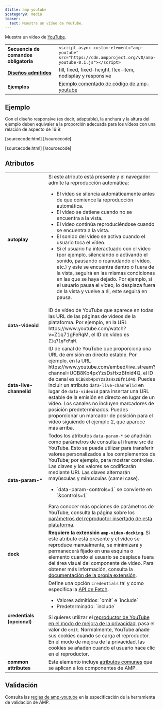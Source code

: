 ```yaml
---
$title: amp-youtube
$category@: media
teaser:
  text: Muestra un vídeo de YouTube.
---
```




<!--
       Copyright 2016 The AMP HTML Authors. All Rights Reserved.

       Licensed under the Apache License, Version 2.0 (the "License");
     you may not use this file except in compliance with the License.
     You may obtain a copy of the License at

     http://www.apache.org/licenses/LICENSE-2.0

     Unless required by applicable law or agreed to in writing, software
     distributed under the License is distributed on an "AS-IS" BASIS,
     WITHOUT WARRANTIES OR CONDITIONS OF ANY KIND, either express or implied.
     See the License for the specific language governing permissions and
     limitations under the License.
-->



Muestra un vídeo de [YouTube](https://www.youtube.com/).

<table>
  <tr>
    <td width="40%"><strong>Secuencia de comandos obligatoria</strong></td>
    <td><code>&lt;script async custom-element="amp-youtube" src="https://cdn.ampproject.org/v0/amp-youtube-0.1.js">&lt;/script></code></td>
  </tr>
  <tr>
    <td class="col-fourty"><strong><a href="../../../documentation/guides-and-tutorials/develop/style_and_layout/control_layout.md">Diseños admitidos</a></strong></td>
    <td>fill, fixed, fixed-height, flex-item, nodisplay y responsive</td>
  </tr>
  <tr>
    <td width="40%"><strong>Ejemplos</strong></td>
    <td><a href="https://ampbyexample.com/components/amp-youtube/">Ejemplo comentado de código de amp-youtube</a></td>
  </tr>
</table>

## Ejemplo <a name="example"></a>

Con el diseño responsive (es decir, adaptable), la anchura y la altura del ejemplo deben equivaler a la proporción adecuada para los vídeos con una relación de aspecto de 16:9:

[sourcecode:html]
<amp-youtube
    data-videoid="mGENRKrdoGY"
    layout="responsive"
    width="480" height="270"></amp-youtube>
  [/sourcecode]

  [sourcecode:html]
  <amp-youtube
      id="myLiveChannel"
      data-live-channelid="UCB8Kb4pxYzsDsHxzBfnid4Q"
      width="358"
      height="204"
      layout="responsive">
    <amp-img
      src="https://i.ytimg.com/vi/Wm1fWz-7nLQ/hqdefault_live.jpg"
      placeholder
      layout="fill"
      />
  </amp-youtube>
  [/sourcecode]

## Atributos <a name="attributes"></a>

<table>
  <tr>
    <td width="40%"><strong>autoplay</strong></td>
    <td>Si este atributo está presente y el navegador admite la reproducción automática:
      <ul>
        <li>El vídeo se silencia automáticamente antes de que comience la reproducción automática.
        </li>
        <li>El vídeo se detiene cuando no se encuentra a la vista.
        </li>
        <li>El vídeo continúa reproduciéndose cuando se encuentra a la vista.
        </li>
        <li>El sonido del vídeo se activa cuando el usuario toca el vídeo.
        </li>
        <li>Si el usuario ha interactuado con el vídeo (por ejemplo, silenciando o activando el sonido, pausando o reanudando el vídeo, etc.) y este se encuentra dentro o fuera de la vista, seguirá en las mismas condiciones en las que se haya dejado. Por ejemplo, si el usuario pausa el vídeo, lo desplaza fuera de la vista y vuelve a él, este seguirá en pausa.
        </li>
      </ul></td>
    </tr>
    <tr>
      <td width="40%"><strong>data-videoid</strong></td>
      <td>ID de vídeo de YouTube que aparece en todas las URL de las páginas de vídeos de la plataforma.
          Por ejemplo, en la URL https://www.youtube.com/watch?v=Z1q71gFeRqM, el ID de vídeo es <code>Z1q71gFeRqM</code>.</td>
      </tr>
      <tr>
        <td width="40%"><strong>data-live-channelid</strong></td>
        <td>ID de canal de YouTube que proporciona una URL de emisión en directo estable. Por ejemplo, en la URL https://www.youtube.com/embed/live_stream?channel=UCB8Kb4pxYzsDsHxzBfnid4Q, el ID de canal es <code>UCB8Kb4pxYzsDsHxzBfnid4Q</code>. Puedes incluir un atributo <code>data-live-channelid</code> en lugar de <code>data-videoid</code> para insertar una URL estable de la emisión en directo en lugar de un vídeo. Los canales no incluyen marcadores de posición predeterminados. Puedes proporcionar un marcador de posición para el vídeo siguiendo el ejemplo 2, que aparece más arriba.</td>
      </tr>
      <tr>
        <td width="40%"><strong>data-param-*</strong></td>
        <td>Todos los atributos <code>data-param-*</code> se añadirán como parámetros de consulta al iframe src de YouTube. Esto se puede utilizar para transferir valores personalizados a los complementos de YouTube; por ejemplo, para mostrar controles.
            Las claves y los valores se codificarán mediante URI. Las claves alternarán mayúsculas y minúsculas (camel case).
            <ul>
            <li>`data-param-controls=1` se convierte en `&amp;controls=1`</li>
          </ul>
          Para conocer más opciones de parámetros de YouTube, consulta la página sobre los <a href="https://developers.google.com/youtube/player_parameters">parámetros del reproductor insertado de esta plataforma</a>.
        </td>
      </tr>
      <tr>
        <td width="40%"><strong>dock</strong></td>
        <td><strong>Requiere la extensión <code>amp-video-docking</code>.</strong> Si este atributo está presente y el vídeo se reproduce manualmente, se minimizará y permanecerá fijado en una esquina o elemento cuando el usuario se desplace fuera del área visual del componente de vídeo.
            Para obtener más información, consulta la <a href="amp-video-docking.md">documentación de la propia extensión</a>.</td>
        </tr>
        <tr>
          <td width="40%"><strong>credentials (opcional)</strong></td>
          <td>Define una opción <code>credentials</code> tal y como especifica la <a href="https://fetch.spec.whatwg.org/">API de Fetch</a>.
            <ul>
              <li>Valores admitidos: `omit` e `include`</li>
              <li>Predeterminado: `include`</li>
            </ul>
            Si quieres utilizar el <a href="http://www.google.com/support/youtube/bin/answer.py?answer=141046">reproductor de YouTube en el modo de mejora de la privacidad</a>, pasa el valor de <code>omit</code>.
            Normalmente, YouTube añade sus cookies cuando se carga el reproductor. En el modo de mejora de la privacidad, las cookies se añaden cuando el usuario hace clic en el reproductor.</td>
          </tr>
          <tr>
            <td width="40%"><strong>common attributes</strong></td>
            <td>Este elemento incluye <a href="../../../documentation/guides-and-tutorials/learn/common_attributes.md">atributos comunes</a> que se aplican a los componentes de AMP.</td>
          </tr>
        </table>

## Validación <a name="validation"></a>

Consulta las [reglas de amp-youtube](https://github.com/ampproject/amphtml/blob/main/extensions/amp-youtube/validator-amp-youtube.protoascii) en la especificación de la herramienta de validación de AMP.
